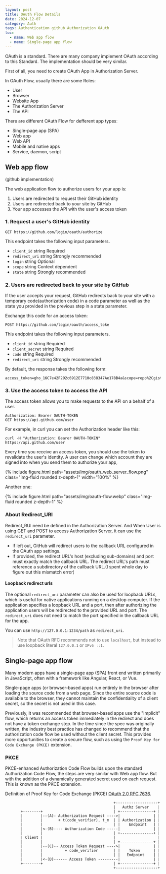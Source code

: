 ```yaml
---
layout: post
title: OAuth Flow Details
date: 2024-12-07
category: Auth
tags: Authentication github Authorization OAuth
toc: 
  - name: Web app flow
  - name: Single-page app flow
---
```


OAuth is a standard. There are many company implement OAuth according to this Standard. The implementation should be very similar.

First of all, you need to create OAuth App in Authorization Server.

In OAuth Flow, usually there are some Roles: 
- User
- Browser
- Website App
- The Authorization Server
- The API

There are different OAuth Flow for defferent app types:
- Single-page app (SPA)
- Web app
- Web API
- Mobile and native apps
- Service, daemon, script

## Web app flow

(github implementation)

The web application flow to authorize users for your app is:
1. Users are redirected to request their GitHub identity
2. Users are redirected back to your site by GitHub
3. Your app accesses the API with the user's access token

### 1. Request a user's GitHub identity
```
GET https://github.com/login/oauth/authorize
```
This endpoint takes the following input parameters.
- `client_id`	string	Required
- `redirect_uri`	string	Strongly recommended
- `login`	string	Optional
- `scope`	string	Context dependent
- `state`	string	Strongly recommended

### 2. Users are redirected back to your site by GitHub
If the user accepts your request, GitHub redirects back to your site with a temporary code(authorization code) in a code parameter as well as the state you provided in the previous step in a state parameter. 

Exchange this code for an access token:
```
POST https://github.com/login/oauth/access_toke
```
This endpoint takes the following input parameters.
- `client_id`	string	Required
- `client_secret`	string	Required
- `code`	string	Required
- `redirect_uri`	string	Strongly recommended

By default, the response takes the following form:
```
access_token=gho_16C7e42F292c6912E7710c838347Ae178B4a&scope=repo%2Cgist&token_type=bearer
```

### 3. Use the access token to access the API
The access token allows you to make requests to the API on a behalf of a user.
```
Authorization: Bearer OAUTH-TOKEN
GET https://api.github.com/user
```
For example, in curl you can set the Authorization header like this:
```
curl -H "Authorization: Bearer OAUTH-TOKEN" https://api.github.com/user
```
Every time you receive an access token, you should use the token to revalidate the user's identity. A user can change which account they are signed into when you send them to authorize your app, 

{% include figure.html path="assets/img/oauth_web_server_flow.png" class="img-fluid rounded z-depth-1" width="100%" %}

Another one:

{% include figure.html path="assets/img/oauth-flow.webp" class="img-fluid rounded z-depth-1" %}

### About Redirect_URI 

Redirect_RUI need be defined in the Authorization Server. 
And When User is using GET and POST to access Authorization Server, it can use the `redirect_uri` parameter. 
- If left out, GitHub will redirect users to the callback URL configured in the OAuth app settings. 
- If provided, the redirect URL's host (excluding sub-domains) and port must exactly match the callback URL. The redirect URL's path must reference a subdirectory of the callback URL.(I spent whole day to figure out this mismatch error)

#### Loopback redirect urls
The optional `redirect_uri` parameter can also be used for loopback URLs, which is useful for native applications running on a desktop computer. If the application specifies a loopback URL and a port, then after authorizing the application users will be redirected to the provided URL and port. The `redirect_uri` does not need to match the port specified in the callback URL for the app.

You can use `http://127.0.0.1:1234/path` as `redirect_uri`.

> Note that OAuth RFC recommends not to use `localhost`, but instead to use loopback literal `127.0.0.1` or `IPv6 ::1`.


## Single-page app flow

Many modern apps have a single-page app (SPA) front end written primarily in JavaScript, often with a framework like Angular, React, or Vue. 

Single-page apps (or browser-based apps) run entirely in the browser after loading the source code from a web page. Since the entire source code is available to the browser, they cannot maintain the confidentiality of a client secret, so the secret is not used in this case. 

Previously, it was recommended that browser-based apps use the "Implicit" flow, which returns an access token immediately in the redirect and does not have a token exchange step. In the time since the spec was originally written, the industry best practice has changed to recommend that the authorization code flow be used without the client secret. This provides more opportunities to create a secure flow, such as using the `Proof Key for Code Exchange (PKCE)` extension.

### PKCE

PKCE-enhanced Authorization Code Flow builds upon the standard Authorization Code Flow, the steps are very similar with Web app flow. But with the addition of a dynamically generated secret used on each request. This is known as the PKCE extension.

Definition of Proof Key for Code Exchange (PKCE) [OAuth 2.0 RFC 7636](https://datatracker.ietf.org/doc/html/rfc7636).
```
                                                 +-------------------+
                                                 |   Authz Server    |
       +--------+                                | +---------------+ |
       |        |--(A)- Authorization Request ---->|               | |
       |        |       + t(code_verifier), t_m  | | Authorization | |
       |        |                                | |    Endpoint   | |
       |        |<-(B)---- Authorization Code -----|               | |
       |        |                                | +---------------+ |
       | Client |                                |                   |
       |        |                                | +---------------+ |
       |        |--(C)-- Access Token Request ---->|               | |
       |        |          + code_verifier       | |    Token      | |
       |        |                                | |   Endpoint    | |
       |        |<-(D)------ Access Token ---------|               | |
       +--------+                                | +---------------+ |
                                                 +-------------------+
```

